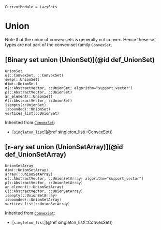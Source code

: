 ```@meta
CurrentModule = LazySets
```

# Union

Note that the union of convex sets is generally not convex.
Hence these set types are not part of the convex-set family `ConvexSet`.

## [Binary set union (UnionSet)](@id def_UnionSet)

```@docs
UnionSet
∪(::ConvexSet, ::ConvexSet)
swap(::UnionSet)
dim(::UnionSet)
σ(::AbstractVector, ::UnionSet; algorithm="support_vector")
ρ(::AbstractVector, ::UnionSet)
an_element(::UnionSet)
∈(::AbstractVector, ::UnionSet)
isempty(::UnionSet)
isbounded(::UnionSet)
vertices_list(::UnionSet)
```

Inherited from [`ConvexSet`](@ref):
* [`singleton_list`](@ref singleton_list(::ConvexSet))

## [``n``-ary set union (UnionSetArray)](@id def_UnionSetArray)

```@docs
UnionSetArray
dim(::UnionSetArray)
array(::UnionSetArray)
σ(::AbstractVector, ::UnionSetArray; algorithm="support_vector")
ρ(::AbstractVector, ::UnionSetArray)
an_element(::UnionSetArray)
∈(::AbstractVector, ::UnionSetArray)
isempty(::UnionSetArray)
isbounded(::UnionSetArray)
vertices_list(::UnionSetArray)
```

Inherited from [`ConvexSet`](@ref):
* [`singleton_list`](@ref singleton_list(::ConvexSet))
